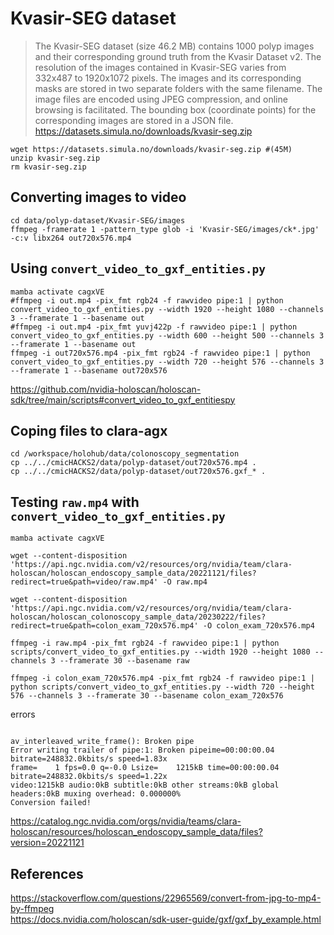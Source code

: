 # Kvasir-SEG dataset
> The Kvasir-SEG dataset (size 46.2 MB) contains 1000 polyp images and their corresponding ground truth from the Kvasir Dataset v2. The resolution of the images contained in Kvasir-SEG varies from 332x487 to 1920x1072 pixels. The images and its corresponding masks are stored in two separate folders with the same filename. The image files are encoded using JPEG compression, and online browsing is facilitated. The bounding box (coordinate points) for the corresponding images are stored in a JSON file. https://datasets.simula.no/downloads/kvasir-seg.zip


```
wget https://datasets.simula.no/downloads/kvasir-seg.zip #(45M)
unzip kvasir-seg.zip
rm kvasir-seg.zip
```

## Converting images to video 
```
cd data/polyp-dataset/Kvasir-SEG/images
ffmpeg -framerate 1 -pattern_type glob -i 'Kvasir-SEG/images/ck*.jpg' -c:v libx264 out720x576.mp4
```



## Using `convert_video_to_gxf_entities.py`
```
mamba activate cagxVE
#ffmpeg -i out.mp4 -pix_fmt rgb24 -f rawvideo pipe:1 | python convert_video_to_gxf_entities.py --width 1920 --height 1080 --channels 3 --framerate 1 --basename out
#ffmpeg -i out.mp4 -pix_fmt yuvj422p -f rawvideo pipe:1 | python convert_video_to_gxf_entities.py --width 600 --height 500 --channels 3 --framerate 1 --basename out
ffmpeg -i out720x576.mp4 -pix_fmt rgb24 -f rawvideo pipe:1 | python convert_video_to_gxf_entities.py --width 720 --height 576 --channels 3 --framerate 1 --basename out720x576
```
https://github.com/nvidia-holoscan/holoscan-sdk/tree/main/scripts#convert_video_to_gxf_entitiespy


## Coping files to clara-agx
```
cd /workspace/holohub/data/colonoscopy_segmentation
cp ../../cmicHACKS2/data/polyp-dataset/out720x576.mp4 .
cp ../../cmicHACKS2/data/polyp-dataset/out720x576.gxf_* .
```




## Testing `raw.mp4` with `convert_video_to_gxf_entities.py`
```
mamba activate cagxVE

wget --content-disposition 'https://api.ngc.nvidia.com/v2/resources/org/nvidia/team/clara-holoscan/holoscan_endoscopy_sample_data/20221121/files?redirect=true&path=video/raw.mp4' -O raw.mp4

wget --content-disposition 'https://api.ngc.nvidia.com/v2/resources/org/nvidia/team/clara-holoscan/holoscan_colonoscopy_sample_data/20230222/files?redirect=true&path=colon_exam_720x576.mp4' -O colon_exam_720x576.mp4

ffmpeg -i raw.mp4 -pix_fmt rgb24 -f rawvideo pipe:1 | python scripts/convert_video_to_gxf_entities.py --width 1920 --height 1080 --channels 3 --framerate 30 --basename raw

ffmpeg -i colon_exam_720x576.mp4 -pix_fmt rgb24 -f rawvideo pipe:1 | python scripts/convert_video_to_gxf_entities.py --width 720 --height 576 --channels 3 --framerate 30 --basename colon_exam_720x576

```

errors

```

av_interleaved_write_frame(): Broken pipe
Error writing trailer of pipe:1: Broken pipeime=00:00:00.04 bitrate=248832.0kbits/s speed=1.83x    
frame=    1 fps=0.0 q=-0.0 Lsize=    1215kB time=00:00:00.04 bitrate=248832.0kbits/s speed=1.22x    
video:1215kB audio:0kB subtitle:0kB other streams:0kB global headers:0kB muxing overhead: 0.000000%
Conversion failed!

```

https://catalog.ngc.nvidia.com/orgs/nvidia/teams/clara-holoscan/resources/holoscan_endoscopy_sample_data/files?version=20221121



## References 
https://stackoverflow.com/questions/22965569/convert-from-jpg-to-mp4-by-ffmpeg  
https://docs.nvidia.com/holoscan/sdk-user-guide/gxf/gxf_by_example.html   



